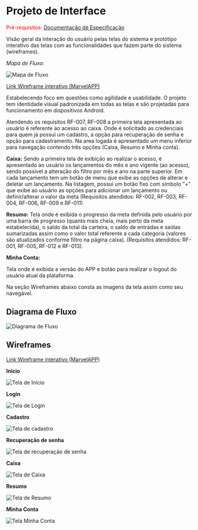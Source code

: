 
# Projeto de Interface

<span style="color:red">Pré-requisitos: <a href="2-Especificação do Projeto.md"> Documentação de Especificação</a></span>

Visão geral da interação do usuário pelas telas do sistema e protótipo interativo das telas com as funcionalidades que fazem parte do sistema (wireframes).

*Mapa de Fluxo:*

![Mapa de Fluxo](img/flowmap.png)

[Link Wireframe interativo (MarvelAPP)](https://marvelapp.com/prototype/6a20jd5)

Estabelecendo foco em questões como agilidade e usabilidade. O projeto tem identidade visual padronizada em todas as telas e são projetadas para funcionamento em dispositivos Android.

 Atendendo os requisitos RF-007, RF-008 a primeira tela apresentada ao usuário é referente ao acesso ao caixa. Onde é solicitado as credenciais para quem já possui um cadastro, a opção para recuperação de senha e opção para cadastramento.
 Na area logada é apresentado um menu inferior para navegação contendo três opções (Caixa, Resumo e Minha conta).
 
 **Caixa:** Sendo a primeira tela de exibição ao realizar o acesso, é apresentado ao usuário os lançamentos do mês e ano vigente (ao acesso), sendo possível a alteração do filtro por mês e ano na parte superior. Em cada lançamento tem um botão de menu que exibe as opções de alterar e deletar um lançamento. Na listagem, possui um botão fixo com símbolo "+" que exibe ao usuário as opções para adicionar um lançamento ou definir/alterar o valor da meta (Requisitos atendidos: RF-002, RF-003, RF-004, RF-006, RF-009 e RF-011) 
 
 **Resumo:** Tela onde é exibida o progresso da meta definida pelo usuário por uma barra de progresso (quanto mais cheia, mais perto da meta estabelecida), o saldo da total da carteira, o saldo de entradas e saídas sumarizadas assim como o valor total referente a cada categoria (valores são atualizados conforme filtro na página caixa). (Requisitos atendidos: RF-001, RF-005, RF-012 e RF-013).

**Minha Conta:**

Tela onde é exibida a versão do APP e botão para realizar o logout do usuário atual da plataforma.

Na seção Wireframes abaixo consta as imagens da tela assim como seu navegável.


## Diagrama de Fluxo

![Diagrama de Fluxo](img/Diagrama_de_Fluxo.PNG)


## Wireframes

[Link Wireframe interativo (MarvelAPP)](https://marvelapp.com/prototype/6a20jd5)

**Início**

![Tela de Início](img/inicio.png)

**Login**

![Tela de Login](img/login.png)


**Cadastro**

![Tela de cadastro](img/cadastro.png)


**Recuperação de senha**

![Tela de recuperação de senha](img/senha.png)


**Caixa**

![Tela de Caixa](img/Caixa.png)


**Resumo**

![Tela de Resumo](img/resumo.png)


**Minha Conta**

![Tela Minha Conta](img/minhaconta.png)



